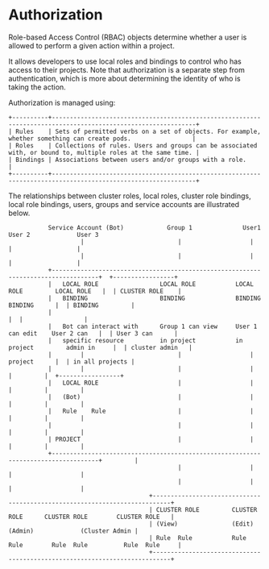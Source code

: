 # Authorization

Role-based Access Control (RBAC) objects determine whether a user is allowed to
perform a given action within a project.

It allows developers to use local roles and bindings to control who has access
to their projects. Note that authorization is a separate step from
authentication, which is more about determining the identity of who is taking
the action.

Authorization is managed using:

```text
+----------+--------------------------------------------------------------------------------------------------------------+
| Rules    | Sets of permitted verbs on a set of objects. For example, whether something can create pods.                 |
| Roles    | Collections of rules. Users and groups can be associated with, or bound to, multiple roles at the same time. |
| Bindings | Associations between users and/or groups with a role.                                                        |
+----------+--------------------------------------------------------------------------------------------------------------+
```

The relationships between cluster roles, local roles, cluster role bindings,
local role bindings, users, groups and service accounts are illustrated below.

```text
           Service Account (Bot)            Group 1              User1              User 2             User 3
                    |                          |                   |                  |                  |
                    |                          |                   |                  |                  |
           +-----------------------------------------------------------------------------------+  +-----------------+
           |   LOCAL ROLE                 LOCAL ROLE           LOCAL ROLE         LOCAL ROLE   |  | CLUSTER ROLE    |
           |   BINDING                    BINDING              BINDING            BINDING      |  | BINDING         |
           |                                                                                   |  |                 |
           |   Bot can interact with      Group 1 can view     User 1 can edit    User 2 can   |  | User 3 can      |
           |   specific resource          in project           in project         admin in     |  | cluster admin   |
           |        |                          |                   |              project      |  | in all projects |
           |        |                          |                   |                 |         |  +-----------------+
           |   LOCAL ROLE                      |                   |                 |         |         |
           |   (Bot)                           |                   |                 |         |         |
           |   Rule    Rule                    |                   |                 |         |         |
           |                                   |                   |                 |         |         |
           | PROJECT                           |                   |                 |         |         |
           +-----------------------------------------------------------------------------------+         |
                                               |                   |                 |                   |
                                               |                   |                 |                   |
                                       +---------------------------------------------------------------------------+
                                       | CLUSTER ROLE         CLUSTER ROLE      CLUSTER ROLE        CLUSTER ROLE   |
                                       | (View)               (Edit)            (Admin)             (Cluster Admin |
                                       | Rule  Rule           Rule  Rule        Rule  Rule          Rule  Rule     |
                                       +---------------------------------------------------------------------------+
```
